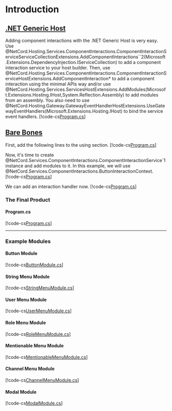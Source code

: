 # Introduction

## [.NET Generic Host](#tab/generic-host)

Adding component interactions with the .NET Generic Host is very easy. Use @NetCord.Hosting.Services.ComponentInteractions.ComponentInteractionServiceServiceCollectionExtensions.AddComponentInteractions``2(Microsoft.Extensions.DependencyInjection.IServiceCollection) to add a component interaction service to your host builder. Then, use @NetCord.Hosting.Services.ComponentInteractions.ComponentInteractionServiceHostExtensions.AddComponentInteraction* to add a component interaction using the minimal APIs way and/or use @NetCord.Hosting.Services.ServicesHostExtensions.AddModules(Microsoft.Extensions.Hosting.IHost,System.Reflection.Assembly) to add modules from an assembly. You also need to use @NetCord.Hosting.Gateway.GatewayEventHandlerHostExtensions.UseGatewayEventHandlers(Microsoft.Extensions.Hosting.IHost) to bind the service event handlers.
[!code-cs[Program.cs](IntroductionHosting/Program.cs?highlight=13-19,22-30)]

## [Bare Bones](#tab/bare-bones)

First, add the following lines to the using section.
[!code-cs[Program.cs](Introduction/Program.cs#L4-L5)]

Now, it's time to create @NetCord.Services.ComponentInteractions.ComponentInteractionService`1 instance and add modules to it. In this example, we will use @NetCord.Services.ComponentInteractions.ButtonInteractionContext.
[!code-cs[Program.cs](Introduction/Program.cs#L12-L13)]

We can add an interaction handler now.
[!code-cs[Program.cs](Introduction/Program.cs#L15-L32)]

### The Final Product

#### Program.cs
[!code-cs[Program.cs](Introduction/Program.cs)]

***

### Example Modules

#### Button Module
[!code-cs[ButtonModule.cs](Introduction/ButtonModule.cs)]

#### String Menu Module
[!code-cs[StringMenuModule.cs](Introduction/StringMenuModule.cs)]

#### User Menu Module
[!code-cs[UserMenuModule.cs](Introduction/UserMenuModule.cs)]

#### Role Menu Module
[!code-cs[RoleMenuModule.cs](Introduction/RoleMenuModule.cs)]

#### Mentionable Menu Module
[!code-cs[MentionableMenuModule.cs](Introduction/MentionableMenuModule.cs)]

#### Channel Menu Module
[!code-cs[ChannelMenuModule.cs](Introduction/ChannelMenuModule.cs)]

#### Modal Module
[!code-cs[ModalModule.cs](Introduction/ModalModule.cs)]
